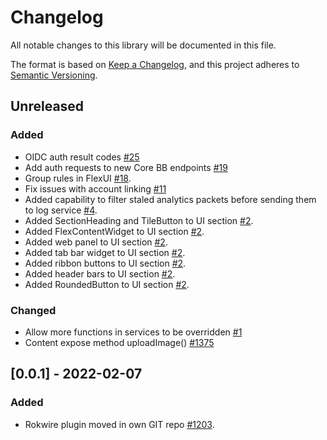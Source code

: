 # Changelog
All notable changes to this library will be documented in this file.

The format is based on [Keep a Changelog](https://keepachangelog.com/en/1.0.0/),
and this project adheres to [Semantic Versioning](https://semver.org/spec/v2.0.0.html).

## Unreleased
### Added
- OIDC auth result codes [#25](https://github.com/rokwire/app-flutter-plugin/issues/25)
- Add auth requests to new Core BB endpoints [#19](https://github.com/rokwire/app-flutter-plugin/issues/19)
- Group rules in FlexUI [#18](https://github.com/rokwire/app-flutter-plugin/issues/18).
- Fix issues with account linking [#11](https://github.com/rokwire/app-flutter-plugin/issues/11)
- Added capability to filter staled analytics packets before sending them to log service [#4](https://github.com/rokwire/app-flutter-plugin/issues/4).
- Added SectionHeading and TileButton to UI section [#2](https://github.com/rokwire/app-flutter-plugin/issues/2).
- Added FlexContentWidget to UI section [#2](https://github.com/rokwire/app-flutter-plugin/issues/2).
- Added web panel to UI section [#2](https://github.com/rokwire/app-flutter-plugin/issues/2).
- Added tab bar widget to UI section [#2](https://github.com/rokwire/app-flutter-plugin/issues/2).
- Added ribbon buttons to UI section [#2](https://github.com/rokwire/app-flutter-plugin/issues/2).
- Added header bars to UI section [#2](https://github.com/rokwire/app-flutter-plugin/issues/2).
- Added RoundedButton to UI section [#2](https://github.com/rokwire/app-flutter-plugin/issues/2).
### Changed
- Allow more functions in services to be overridden [#1](https://github.com/rokwire/app-flutter-plugin/issues/1)
- Content expose method uploadImage() [#1375](https://github.com/rokwire/illinois-app/issues/1375)

## [0.0.1] - 2022-02-07
### Added
- Rokwire plugin moved in own GIT repo [#1203](https://github.com/rokwire/illinois-app/issues/1203).


